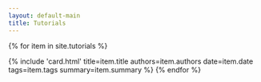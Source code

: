 ```yaml
---
layout: default-main
title: Tutorials
---
```


<!-- Loop through all posts in the 'posts' directory -->
{% for item in site.tutorials %}
  <!-- Include the 'card' template for each post -->
  {% include 'card.html' title=item.title authors=item.authors date=item.date tags=item.tags summary=item.summary %}
{% endfor %}
